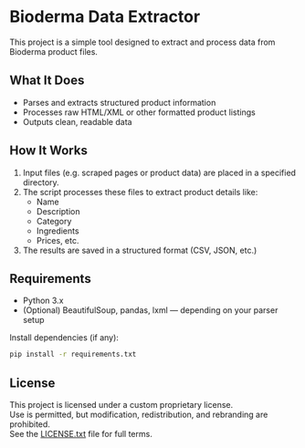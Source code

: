 # Bioderma Data Extractor

This project is a simple tool designed to extract and process data from Bioderma product files.

## What It Does

- Parses and extracts structured product information
- Processes raw HTML/XML or other formatted product listings
- Outputs clean, readable data

## How It Works

1. Input files (e.g. scraped pages or product data) are placed in a specified directory.
2. The script processes these files to extract product details like:
   - Name
   - Description
   - Category
   - Ingredients
   - Prices, etc.
3. The results are saved in a structured format (CSV, JSON, etc.)

## Requirements

- Python 3.x
- (Optional) BeautifulSoup, pandas, lxml — depending on your parser setup

Install dependencies (if any):
```bash
pip install -r requirements.txt
```

## License

This project is licensed under a custom proprietary license.  
Use is permitted, but modification, redistribution, and rebranding are prohibited.  
See the [LICENSE.txt](./LICENSE.txt) file for full terms.